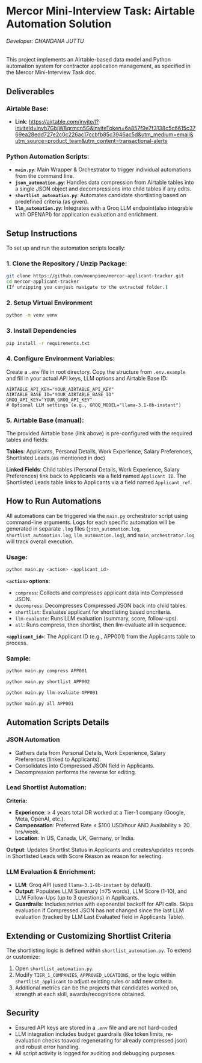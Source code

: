 # Mercor Mini-Interview Task: Airtable Automation Solution 
###### Developer: CHANDANA JUTTU

This project implements an Airtable-based data model and Python automation system for contractor application management, as specified in the Mercor Mini-Interview Task doc.

## Deliverables

### Airtable Base:
- **Link**: https://airtable.com/invite/l?inviteId=invh7GbjW8qrmcn5G&inviteToken=6a857f9e7f3138c5c6615c3769ea28edd727e2c0c226ac17ccbfb85c3946ac5d&utm_medium=email&utm_source=product_team&utm_content=transactional-alerts

### Python Automation Scripts:
- **`main.py`**: Main Wrapper & Orchestrator to trigger individual automations from the command line.
- **`json_automation.py`**: Handles data compression from Airtable tables into a single JSON object and decompressions into child tables if any edits.
- **`shortlist_automation.py`**: Automates candidate shortlisting based on predefined criteria (as given).
- **`llm_automation.py`**: Integrates with a Groq LLM endpoint(also integrable with OPENAPI) for application evaluation and enrichment.

## Setup Instructions

To set up and run the automation scripts locally:

### 1. Clone the Repository / Unzip Package:

```bash
git clone https://github.com/moonpiee/mercor-applicant-tracker.git
cd mercor-applicant-tracker
(If unzipping you canjust navigate to the extracted folder.)
```

### 2. Setup Virtual Environment

```bash
python -m venv venv
```

### 3. Install Dependencies

```bash
pip install -r requirements.txt
```

### 4. Configure Environment Variables:

Create a `.env` file in root directory. Copy the structure from `.env.example` and fill in your actual API keys, LLM options and Airtable Base ID:

```env
AIRTABLE_API_KEY="YOUR_AIRTABLE_API_KEY"
AIRTABLE_BASE_ID="YOUR_AIRTABLE_BASE_ID"
GROQ_API_KEY="YOUR_GROQ_API_KEY"
# Optional LLM settings (e.g., GROQ_MODEL="llama-3.1-8b-instant")
```
### 5. Airtable Base (manual):

The provided Airtable base (link above) is pre-configured with the required tables and fields:

**Tables**: Applicants, Personal Details, Work Experience, Salary Preferences, Shortlisted Leads.(as mentioned in doc)

**Linked Fields**: Child tables (Personal Details, Work Experience, Salary Preferences) link back to Applicants via a field named `Applicant ID`. The Shortlisted Leads table links to Applicants via a field named `Applicant_ref`.

## How to Run Automations

All automations can be triggered via the `main.py` orchestrator script using command-line arguments. Logs for each specific automation will be generated in separate `.log` files (`json_automation.log`, `shortlist_automation.log`, `llm_automation.log`), and `main_orchestrator.log` will track overall execution.

### Usage:

```bash
python main.py <action> <applicant_id>
```

**`<action>` options:**
- `compress`: Collects and compresses applicant data into Compressed JSON.
- `decompress`: Decompresses Compressed JSON back into child tables.
- `shortlist`: Evaluates applicant for shortlisting based oncriteria.
- `llm-evaluate`: Runs LLM evaluation (summary, score, follow-ups).
- `all`: Runs compress, then shortlist, then llm-evaluate all in sequence.

**`<applicant_id>`**: The Applicant ID (e.g., APP001) from the Applicants table to process.

### Sample:

```bash
python main.py compress APP001

python main.py shortlist APP002

python main.py llm-evaluate APP001

python main.py all APP001
```

## Automation Scripts Details

### JSON Automation
- Gathers data from Personal Details, Work Experience, Salary Preferences (linked to Applicants).
- Consolidates into Compressed JSON field in Applicants.
- Decompression performs the reverse for editing.

### Lead Shortlist Automation:
**Criteria:**
- **Experience**: ≥ 4 years total OR worked at a Tier-1 company (Google, Meta, OpenAI, etc.).
- **Compensation**: Preferred Rate ≤ $100 USD/hour AND Availability ≥ 20 hrs/week.
- **Location**: In US, Canada, UK, Germany, or India.

**Output**: Updates Shortlist Status in Applicants and creates/updates records in Shortlisted Leads with Score Reason as reason for selecting.

### LLM Evaluation & Enrichment:
- **LLM**: Groq API (used `llama-3.1-8b-instant` by default).
- **Output**: Populates LLM Summary (≤75 words), LLM Score (1-10), and LLM Follow-Ups (up to 3 questions) in Applicants.
- **Guardrails**: Includes retries with exponential backoff for API calls. Skips evaluation if Compressed JSON has not changed since the last LLM evaluation (tracked by LLM Last Evaluated field in Applicants Table).

## Extending or Customizing Shortlist Criteria

The shortlisting logic is defined within `shortlist_automation.py`. To extend or customize:

1. Open `shortlist_automation.py`.
2. Modify `TIER_1_COMPANIES`, `APPROVED_LOCATIONS`, or the logic within `shortlist_applicant` to adjust existing rules or add new criteria.
3. Additional metrics can be the projects that candidates worked on, strength at each skill, awards/recognitions obtained.

## Security

- Ensured API keys are stored in a `.env` file and are not hard-coded
- LLM integration includes budget guardrails (like token limits, re-evaluation checks toavoid regenerating for already compressed json) and robust error handling.
- All script activity is logged for auditing and debugging purposes.